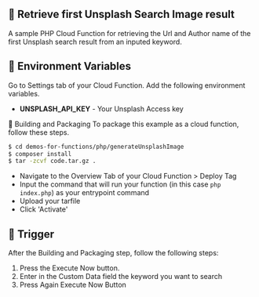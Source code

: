 ## 📧 Retrieve first Unsplash Search Image result
A sample PHP Cloud Function for retrieving the Url and Author name of the first Unsplash search result from an inputed keyword.

## 📝 Environment Variables
Go to Settings tab of your Cloud Function. Add the following environment variables.

* **UNSPLASH_API_KEY** - Your Unsplash Access key 
  
🚀 Building and Packaging
To package this example as a cloud function, follow these steps.

```bash
$ cd demos-for-functions/php/generateUnsplashImage
$ composer install
$ tar -zcvf code.tar.gz .
```

* Navigate to the Overview Tab of your Cloud Function > Deploy Tag
* Input the command that will run your function (in this case `php index.php`) as your entrypoint command
* Upload your tarfile 
* Click 'Activate'
  
## 🎯 Trigger
After the Building and Packaging step, follow the following steps:

1. Press the Execute Now button.
2. Enter in the Custom Data field the keyword you want to search
3. Press Again Execute Now Button